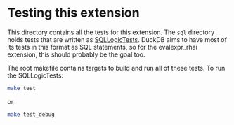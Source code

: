 # Testing this extension
This directory contains all the tests for this extension. The `sql` directory holds tests that are written as [SQLLogicTests](https://duckdb.org/dev/sqllogictest/intro.html). DuckDB aims to have most of its tests in this format as SQL statements, so for the evalexpr_rhai extension, this should probably be the goal too.

The root makefile contains targets to build and run all of these tests. To run the SQLLogicTests:
```bash
make test
```
or
```bash
make test_debug
```